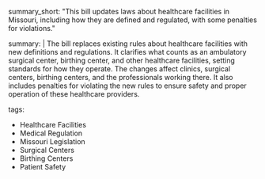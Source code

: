 summary_short: "This bill updates laws about healthcare facilities in Missouri, including how they are defined and regulated, with some penalties for violations."

summary: |
  The bill replaces existing rules about healthcare facilities with new definitions and regulations. It clarifies what counts as an ambulatory surgical center, birthing center, and other healthcare facilities, setting standards for how they operate. The changes affect clinics, surgical centers, birthing centers, and the professionals working there. It also includes penalties for violating the new rules to ensure safety and proper operation of these healthcare providers.

tags:
  - Healthcare Facilities
  - Medical Regulation
  - Missouri Legislation
  - Surgical Centers
  - Birthing Centers
  - Patient Safety
